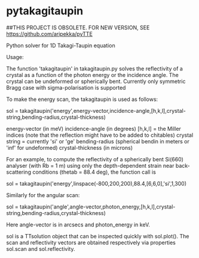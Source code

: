 # pytakagitaupin

##THIS PROJECT IS OBSOLETE. FOR NEW VERSION, SEE https://github.com/aripekka/pyTTE

Python solver for 1D Takagi-Taupin equation

Usage:

The function 'takagitaupin' in takagitaupin.py solves the reflectivity of a crystal as a function of the photon energy or the incidence angle. The crystal can be undeformed or spherically bent. Currently only symmetric Bragg case with sigma-polarisation is supported

To make the energy scan, the takagitaupin is used as follows:

sol = takagitaupin('energy',energy-vector,incidence-angle,[h,k,l],crystal-string,bending-radius,crystal-thickness)

energy-vector (in meV)
incidence-angle (in degrees)
[h,k,l] = the Miller indices (note that the reflection might have to be added to chitables)
crystal string = currently 'si' or 'ge'
bending-radius (spherical bendin in meters or 'inf' for undeformed)
crystal-thickness (in microns)

For an example, to compute the reflectivity of a spherically bent Si(660) analyser (with Rb = 1 m) using only the 
depth-dependent strain near back-scattering conditions (thetab = 88.4 deg), the function call is

sol = takagitaupin('energy',linspace(-800,200,200),88.4,[6,6,0],'si',1,300)

Similarly for the angular scan:

sol = takagitaupin('angle',angle-vector,photon_energy,[h,k,l],crystal-string,bending-radius,crystal-thickness)

Here angle-vector is in arcsecs and photon_energy in keV.

sol is a TTsolution object that can be inspected quickly with sol.plot(). 
The scan and reflectivity vectors are obtained respectively via properties sol.scan and sol.reflectivity.



